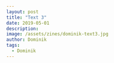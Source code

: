```yaml
---
layout: post
title: "Text 3"
date: 2019-05-01
description: 
image: /assets/zines/dominik-text3.jpg
author: Dominik
tags:
  - Dominik
---
```

